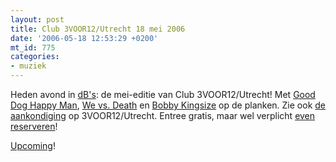 ```yaml
---
layout: post
title: Club 3VOOR12/Utrecht 18 mei 2006
date: '2006-05-18 12:53:29 +0200'
mt_id: 775
categories:
- muziek
---
```

Heden avond in <a href="http://www.dbstudio.nl/">dB's</a>: de mei-editie van Club 3VOOR12/Utrecht! Met <a href="http://www.gooddoghappyman.com/">Good Dog Happy Man</a>, <a href="http://www.wevsdeath.nl/">We vs. Death</a> en <a href="http://www.bobbykingsize.nl/">Bobby Kingsize</a> op de planken. Zie ook <a href="http://3voor12lokaal.vpro.nl/magazines/news/index.jsp?portals=6337&magazines=6338&news=299510">de aankondiging</a> op 3VOOR12/Utrecht. Entree gratis, maar wel verplicht <a href="mailto:club@zomp.nl">even reserveren</a>!

<a href="http://upcoming.org/event/72046/">Upcoming</a>!
